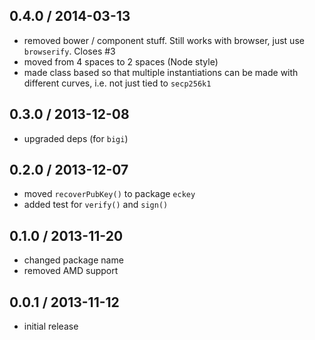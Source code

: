 0.4.0 / 2014-03-13
------------------
* removed bower / component stuff. Still works with browser, just use `browserify`. Closes #3
* moved from 4 spaces to 2 spaces (Node style)
* made class based so that multiple instantiations can be made with different curves, i.e. not just tied to `secp256k1`

0.3.0 / 2013-12-08
------------------
* upgraded deps (for `bigi`)

0.2.0 / 2013-12-07
------------------
* moved `recoverPubKey()` to package `eckey`
* added test for `verify()` and `sign()`

0.1.0 / 2013-11-20
------------------
* changed package name 
* removed AMD support


0.0.1 / 2013-11-12
------------------
* initial release
